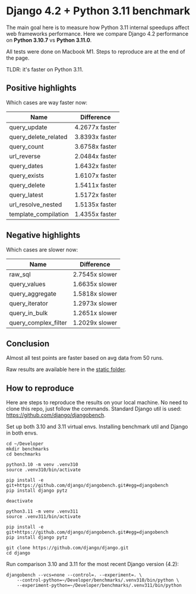 # Django 4.2 + Python 3.11 benchmark

The main goal here is to measure how Python 3.11 internal speedups affect web frameworks performance. 
Here we compare Django 4.2 performance on **Python 3.10.7** vs **Python 3.11.0**.

All tests were done on Macbook M1. Steps to reproduce are at the end of the page.

TLDR: it's faster on Python 3.11.

## Positive highlights 

Which cases are way faster now:

| Name         | Difference |
|--------------| ---------|
| query_update | 4.2677x faster |
| query_delete_related | 3.8393x faster |
| query_count  | 3.6758x faster |
| url_reverse  | 2.0484x faster |
| query_dates | 1.6432x faster |
| query_exists | 1.6107x faster |
| query_delete | 1.5411x faster |
| query_latest | 1.5172x faster |
| url_resolve_nested | 1.5135x faster |
| template_compilation | 1.4355x faster |


## Negative highlights

Which cases are slower now:

| Name         | Difference |
|--------------|------------|
| raw_sql | 2.7545x slower |
| query_values | 1.6635x slower |
| query_aggregate | 1.5818x slower |
| query_iterator | 1.2973x slower |
| query_in_bulk | 1.2651x slower |
| query_complex_filter | 1.2029x slower |


## Conclusion

Almost all test points are faster based on avg data from 50 runs.

Raw results are available here in the [static folder](static/results.txt).


## How to reproduce

Here are steps to reproduce the results on your local machine. No need to clone this repo, just follow the commands.
Standard Django util is used: https://github.com/django/djangobench. 

Set up both 3.10 and 3.11 virtual envs. Installing benchmark util and Django in both envs.
```shell
cd ~/Developer
mkdir benchmarks
cd benchmarks

python3.10 -m venv .venv310
source .venv310/bin/activate

pip install -e git+https://github.com/django/djangobench.git#egg=djangobench
pip install django pytz

deactivate

python3.11 -m venv .venv311
source .venv311/bin/activate

pip install -e git+https://github.com/django/djangobench.git#egg=djangobench
pip install django pytz

git clone https://github.com/django/django.git
cd django
```

Run comparison 3.10 and 3.11 for the most recent Django version (4.2):
```shell
djangobench --vcs=none --control=. --experiment=. \
    --control-python=~/Developer/benchmarks/.venv310/bin/python \
    --experiment-python=~/Developer/benchmarks/.venv311/bin/python
```
